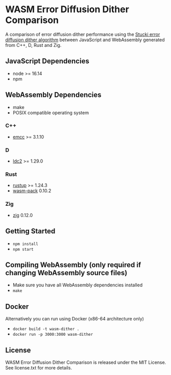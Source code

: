 # WASM Error Diffusion Dither Comparison

A comparison of error diffusion dither performance using the [Stucki error diffusion dither algorithm](https://tannerhelland.com/2012/12/28/dithering-eleven-algorithms-source-code.html#stucki-dithering) between JavaScript and WebAssembly generated from C++, D, Rust and Zig.

## JavaScript Dependencies

* node >= 16.14
* npm

## WebAssembly Dependencies

* make
* POSIX compatible operating system

### C++

* [emcc](https://emscripten.org) >= 3.1.10

### D

* [ldc2](https://github.com/ldc-developers/ldc) >= 1.29.0

### Rust

* [rustup](https://rustup.rs/) >= 1.24.3
* [wasm-pack](https://github.com/rustwasm/wasm-pack) 0.10.2

### Zig

* [zig](https://ziglang.org/download/) 0.12.0

## Getting Started

* `npm install`
* `npm start`

## Compiling WebAssembly (only required if changing WebAssembly source files)

* Make sure you have all WebAssembly dependencies installed
* `make`

## Docker

Alternatively you can run using Docker (x86-64 architecture only)

* `docker build -t wasm-dither .`
* `docker run -p 3000:3000 wasm-dither`

## License

WASM Error Diffusion Dither Comparison is released under the MIT License. See license.txt for more details.